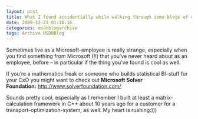 ```yaml
---
layout: post
title: What I found accidentially while walking through some blogs of us... Microsoft Solver Foundation for mathematical programming
date: 2009-12-23 01:10:16
categories: msdnblogarchive
tags: Archive MSDNBlog
---
```


Sometimes live as a Microsoft-employee is really strange, especially when you find something from Microsoft (!!) that you’ve never heard about as an employee, before – in particular if the thing you’ve found is cool as well.

 If you’re a mathematics freak or someone who builds statistical BI-stuff for your CxO you might want to check out **Microsoft Solver Foundation:** <http://www.solverfoundation.com/>

 Sounds pretty cool, especially as I remember I built at least a matrix-calculation framework in C++ about 10 years ago for a customer for a transport-optimization-system, as well. My heart is rushing:)))


